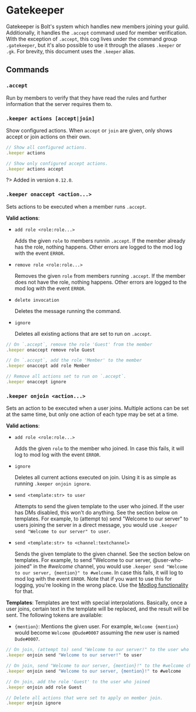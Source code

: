 # Gatekeeper
Gatekeeper is Bolt's system which handles new members joining your guild.
Additionally, it handles the `.accept` command used for member verification.
With the exception of `.accept`, this cog lives under the command group `.gatekeeper`, but it's also possible to use it through the aliases `.keeper` or `.gk`.
For brevity, this document uses the `.keeper` alias.


## Commands
### `.accept`
Run by members to verify that they have read the rules and further information that the server requires them to.

### `.keeper actions [accept|join]`
Show configured actions. When `accept` or `join` are given, only shows accept
or join actions on their own.

```js
// Show all configured actions.
.keeper actions

// Show only configured accept actions.
.keeper actions accept
```

?> Added in version `0.12.0`.


### `.keeper onaccept <action...>`
Sets actions to be executed when a member runs `.accept`.

**Valid actions**:
- `add role <role:role...>`

  Adds the given `role` to members runnin `.accept`.
  If the member already has the role, nothing happens.
  Other errors are logged to the mod log with the event `ERROR`.

- `remove role <role:role...>`

  Removes the given `role` from members running `.accept`.
  If the member does not have the role, nothing happens.
  Other errors are logged to the mod log with the event `ERROR`.

- `delete invocation`

  Deletes the message running the command.

- `ignore`

  Deletes all existing actions that are set to run on `.accept`.

```js
// On `.accept`, remove the role 'Guest' from the member
.keeper onaccept remove role Guest

// On `.accept`, add the role 'Member' to the member
.keeper onaccept add role Member

// Remove all actions set to run on `.accept`.
.keeper onaccept ignore
```


### `.keeper onjoin <action...>`
Sets an action to be executed when a user joins.
Multiple actions can be set at the same time, but only one action of each type may be set at a time.

**Valid actions**:
- `add role <role:role...>`

  Adds the given `role` to the member who joined.
  In case this fails, it will log to mod log with the event `ERROR`.

- `ignore`

  Deletes all current actions executed on join.
  Using it is as simple as running `.keeper onjoin ignore`.

- `send <template:str> to user`

  Attempts to send the given template to the user who joined.
  If the user has DMs disabled, this won't do anything.
  See the section below on templates.
  For example, to (attempt to) send "Welcome to our server" to users joining the server in a direct message, you would use `.keeper send "Welcome to our server" to user`.

- `send <template:str> to <channel:textchannel>`

  Sends the given template to the given channel.
  See the section below on templates.
  For example, to send "Welcome to our server, @user-who-joined" in the *#welcome* channel, you would use `.keeper send "Welcome to our server, {mention}" to #welcome`.
  In case this fails, it will log to mod log with the event `ERROR`.
  Note that if you want to use this for logging, you're looking in the wrong place.
  Use the [Modlog functionality](cogs/modlog) for that.

**Templates**:
Templates are text with special interpolations.
Basically, once a user joins, certain text in the template will be replaced, and the result will be sent.
The following tokens are available:
- `{mention}`: Mentions the given user. For example, `Welcome {mention}` would become `Welcome @Dude#0007` assuming the new user is named `Dude#0007`.

```js
// On join, (attempt to) send "Welcome to our server!" to the user who joined
.keeper onjoin send "Welcome to our server!" to user

// On join, send "Welcome to our server, {mention}!" to the #welcome channel
.keeper onjoin send "Welcome to our server, {mention}!" to #welcome

// On join, add the role 'Guest' to the user who joined
.keeper onjoin add role Guest

// Delete all actions that were set to apply on member join.
.keeper onjoin ignore
```
